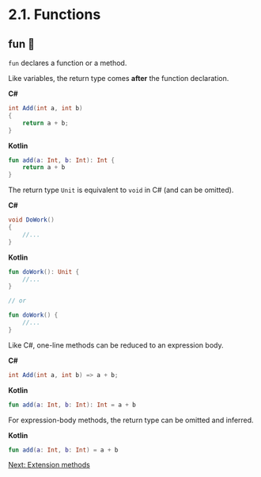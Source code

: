 # 2.1. Functions
## fun 🥳
`fun` declares a function or a method.

Like variables, the return type comes **after** the function declaration.

**C#**
```csharp
int Add(int a, int b)
{
    return a + b;
}
```

**Kotlin**
```kotlin
fun add(a: Int, b: Int): Int {
    return a + b
}
```

The return type `Unit` is equivalent to `void` in C# (and can be omitted).

**C#**
```csharp
void DoWork()
{
    //...
}
```

**Kotlin**
```kotlin
fun doWork(): Unit {
    //...
}

// or

fun doWork() {
    //...
}
```

Like C#, one-line methods can be reduced to an expression body.

**C#**
```csharp
int Add(int a, int b) => a + b;
```

**Kotlin**
```kotlin
fun add(a: Int, b: Int): Int = a + b
```

For expression-body methods, the return type can be omitted and inferred.

**Kotlin**
```kotlin
fun add(a: Int, b: Int) = a + b
```

[Next: Extension methods](02-02-extension-methods.md)
